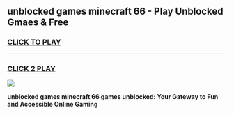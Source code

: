 
## unblocked games minecraft 66 - Play Unblocked Gmaes & Free
<h3>
<a href="https://news.freeplayer.one?title=unblocked_games_minecraft_66&ref=16F">CLICK TO PLAY</a></h3>
<hr>

<h3>
<a href="https://news.freeplayer.one?title=unblocked_games_minecraft_66&ref=16F">CLICK 2 PLAY</a>
  
</h3>

<a href="https://news.freeplayer.one?title=unblocked_games_minecraft_66&ref=16F/"><img src="https://clearcache.store/games.png"></a>


**unblocked games minecraft 66 games unblocked: Your Gateway to Fun and Accessible Online Gaming**
